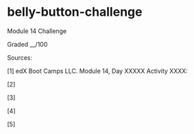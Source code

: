 # belly-button-challenge
Module 14 Challenge


Graded __/100


Sources:

[1] edX Boot Camps LLC. Module 14, Day XXXXX Activity XXXX: 
	

[2] 

[3] 

[4] 

[5] 